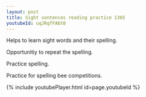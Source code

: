 ```yaml
---
layout: post
title: Sight sentences reading practice 1365
youtubeId: uqJRqfFA6t0
---
```

 
 
Helps to learn sight words and their spelling.

Opportunitiy to repeat the spelling. 

Practice spelling. 
 
Practice for spelling bee competitions. 
 
{% include youtubePlayer.html id=page.youtubeId %}
 
 
